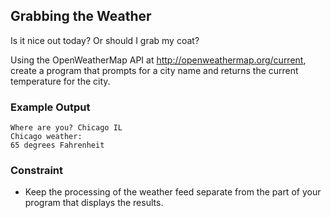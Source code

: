 ## Grabbing the Weather

Is it nice out today? Or should I grab my coat?

Using the OpenWeatherMap API at http://openweathermap.org/current, create a program that prompts for a city name and returns the current temperature for the city.

### Example Output

```
Where are you? Chicago IL
Chicago weather:
65 degrees Fahrenheit
```

### Constraint

* Keep the processing of the weather feed separate from the part of your program that displays the results.